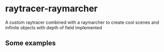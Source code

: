 # raytracer-raymarcher
A custom raytracer combined with a raymarcher to create cool scenes and infinite objects with depth of field implemented

## Some examples
<div align="center">
    <img src="examples/2000x2000%20nice%20with%20defocus.png" alt=""/>
    <img src="examples/neon.png" alt="" />
    <img src="examples/neon_2.png" alt="" />
    <img src="examples/neon_3.png" alt="" />
    <img src="examples/neon_4.png" alt="" />
    <img src="examples/neon_5.png" alt="" />
    <img src="examples/result_super_300_25.png" alt="" />
    <img src="examples/result_super_50_600.png" alt="" />
    <img src="examples/result_super_raymarching 2 spheres emiiting.png" alt="" />
    <img src="examples/result_super_raymarching hell high resolution.png" alt="" />
    <img src="examples/result_super_raymarching nice one.png" alt="" />
    <img src="examples/result_super_raymarching pyramides.png" alt="" />
    <img src="examples/result_super_raymarching sun.png" alt="" />
    <img src="examples/result_super_raymarching_hell.png" alt="" />
    <img src="examples/result_super_raymarching_nice nighty.png" alt="" />
    <img src="examples/result_super_raymarching_nice.png" alt="" />
    <img src="examples/sun_2.png" alt="" />
    
</div>



